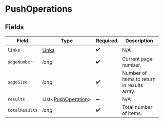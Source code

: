 # PushOperations


## Fields

| Field                                                       | Type                                                        | Required                                                    | Description                                                 |
| ----------------------------------------------------------- | ----------------------------------------------------------- | ----------------------------------------------------------- | ----------------------------------------------------------- |
| `links`                                                     | [Links](../../models/shared/Links.md)                       | :heavy_check_mark:                                          | N/A                                                         |
| `pageNumber`                                                | *long*                                                      | :heavy_check_mark:                                          | Current page number.                                        |
| `pageSize`                                                  | *long*                                                      | :heavy_check_mark:                                          | Number of items to return in results array.                 |
| `results`                                                   | List<[PushOperation](../../models/shared/PushOperation.md)> | :heavy_minus_sign:                                          | N/A                                                         |
| `totalResults`                                              | *long*                                                      | :heavy_check_mark:                                          | Total number of items.                                      |